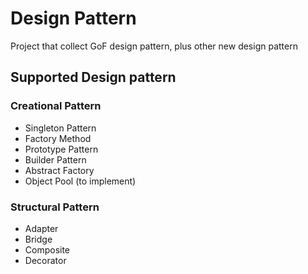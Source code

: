 # Design Pattern
Project that collect GoF design pattern, plus other new design pattern

## Supported Design pattern ##

### Creational Pattern ###
* Singleton Pattern
* Factory Method
* Prototype Pattern  
* Builder Pattern
* Abstract Factory
* Object Pool (to implement)

### Structural Pattern ###

* Adapter
* Bridge
* Composite
* Decorator